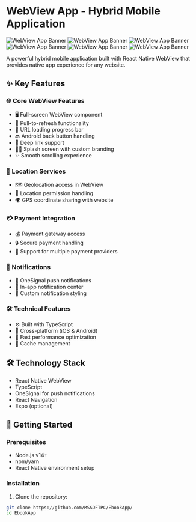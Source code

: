 # WebView App - Hybrid Mobile Application

![WebView App Banner](https://ibb.co/fdtbYvTC)
![WebView App Banner](https://ibb.co/60Gb9fV3)
![WebView App Banner](https://ibb.co/hxB6Tbn3)
![WebView App Banner](https://ibb.co/m591nfRn)
![WebView App Banner](https://ibb.co/23jSvgMy)
![WebView App Banner](https://ibb.co/vC1QSQkG)


A powerful hybrid mobile application built with React Native WebView that provides native app experience for any website.

## ✨ Key Features

### 🌐 Core WebView Features
- 🖥️ Full-screen WebView component
- 🔄 Pull-to-refresh functionality
- 🚦 URL loading progress bar
- 🔙 Android back button handling
- 🔗 Deep link support
- 🏃‍♂️ Splash screen with custom branding
- ✨ Smooth scrolling experience

### 📍 Location Services
- 🗺️ Geolocation access in WebView
- 🔐 Location permission handling
- 🌍 GPS coordinate sharing with website

### 💳 Payment Integration
- 💰 Payment gateway access
- 🔒 Secure payment handling
- 🛒 Support for multiple payment providers

### 🔔 Notifications
- 🔔 OneSignal push notifications
- 📢 In-app notification center
- 🎨 Custom notification styling

### 🛠️ Technical Features
- ⚙️ Built with TypeScript
- 📱 Cross-platform (iOS & Android)
- 🚀 Fast performance optimization
- 🔄 Cache management

## 🛠️ Technology Stack
- React Native WebView
- TypeScript
- OneSignal for push notifications
- React Navigation
- Expo (optional)

## 🚀 Getting Started

### Prerequisites
- Node.js v14+
- npm/yarn
- React Native environment setup

### Installation
1. Clone the repository:
```bash
git clone https://github.com/MSSOFTPC/EbookApp/
cd EbookApp
